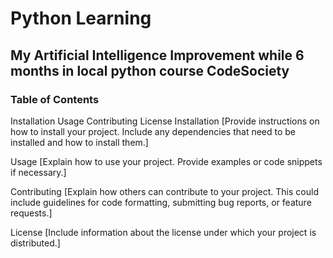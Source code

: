 # Python Learning
## My Artificial Intelligence Improvement while 6 months in local python course CodeSociety

### Table of Contents
Installation
Usage
Contributing
License
Installation
[Provide instructions on how to install your project. Include any dependencies that need to be installed and how to install them.]

Usage
[Explain how to use your project. Provide examples or code snippets if necessary.]

Contributing
[Explain how others can contribute to your project. This could include guidelines for code formatting, submitting bug reports, or feature requests.]

License
[Include information about the license under which your project is distributed.]
